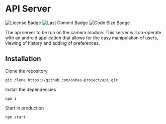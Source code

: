 # API Server
![License Badge](https://img.shields.io/github/license/oshas-project/api?color=blue&style=for-the-badge)
![Last Commit Badge](https://img.shields.io/github/last-commit/oshas-project/api?style=for-the-badge)
![Code Size Badge](https://img.shields.io/github/repo-size/oshas-project/api?color=yellow&style=for-the-badge)

The api server to be run on the camera module. This server will co-operate with an android application that allows for the easy manipulation of users, viewing of history and adding of preferences.

## Installation
Clone the repository

`git clone https://github.com/oshas-project/api.git`

Install the dependencies

`npm i`

Start in production

`npm start`
